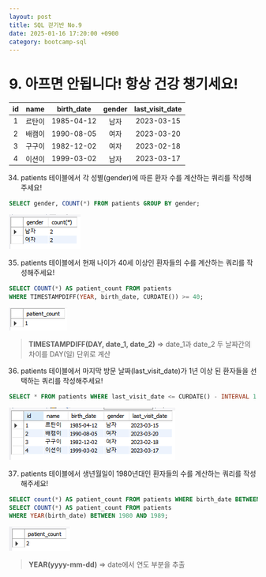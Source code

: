 ```yaml
---
layout: post
title: SQL 걷기반 No.9
date: 2025-01-16 17:20:00 +0900
category: bootcamp-sql
---
```


# 9. 아프면 안됩니다! 항상 건강 챙기세요!

| id | name | birth_date | gender | last_visit_date |
|:--:|:----:|:----------:|:------:|:---------------:|
| 1  | 르탄이 | 1985-04-12 | 남자  | 2023-03-15 |
| 2  | 배캠이 | 1990-08-05 | 여자  | 2023-03-20 |
| 3  | 구구이 | 1982-12-02 | 여자  | 2023-02-18 |
| 4  | 이션이 | 1999-03-02 | 남자  | 2023-03-17 |

34. patients 테이블에서 각 성별(gender)에 따른 환자 수를 계산하는 쿼리를 작성해주세요!
```sql
SELECT gender, COUNT(*) FROM patients GROUP BY gender;
```
![walk9-34](/public/img/walk9-34.png)

35. patients 테이블에서 현재 나이가 40세 이상인 환자들의 수를 계산하는 쿼리를 작성해주세요!
```sql
SELECT COUNT(*) AS patient_count FROM patients  
WHERE TIMESTAMPDIFF(YEAR, birth_date, CURDATE()) >= 40;
```
![walk9-35](/public/img/walk9-35.png)
> **TIMESTAMPDIFF(DAY, date_1, date_2)** => date_1과 date_2 두 날짜간의 차이를 DAY(일) 단위로 계산

36. patients 테이블에서 마지막 방문 날짜(last_visit_date)가 1년 이상 된 환자들을 선택하는 쿼리를 작성해주세요!
```sql
SELECT * FROM patients WHERE last_visit_date <= CURDATE() - INTERVAL 1 YEAR;
```
![walk9-36](/public/img/walk9-36.png)

37. patients 테이블에서 생년월일이 1980년대인 환자들의 수를 계산하는 쿼리를 작성해주세요!
```sql
SELECT count(*) AS patient_count FROM patients WHERE birth_date BETWEEN '1980-01-01' AND '1989-12-13';  
SELECT COUNT(*) AS patient_count FROM patients  
WHERE YEAR(birth_date) BETWEEN 1980 AND 1989;
```
![walk9-37](/public/img/walk9-37.png)
> **YEAR(yyyy-mm-dd)** => date에서 연도 부분을 추출
